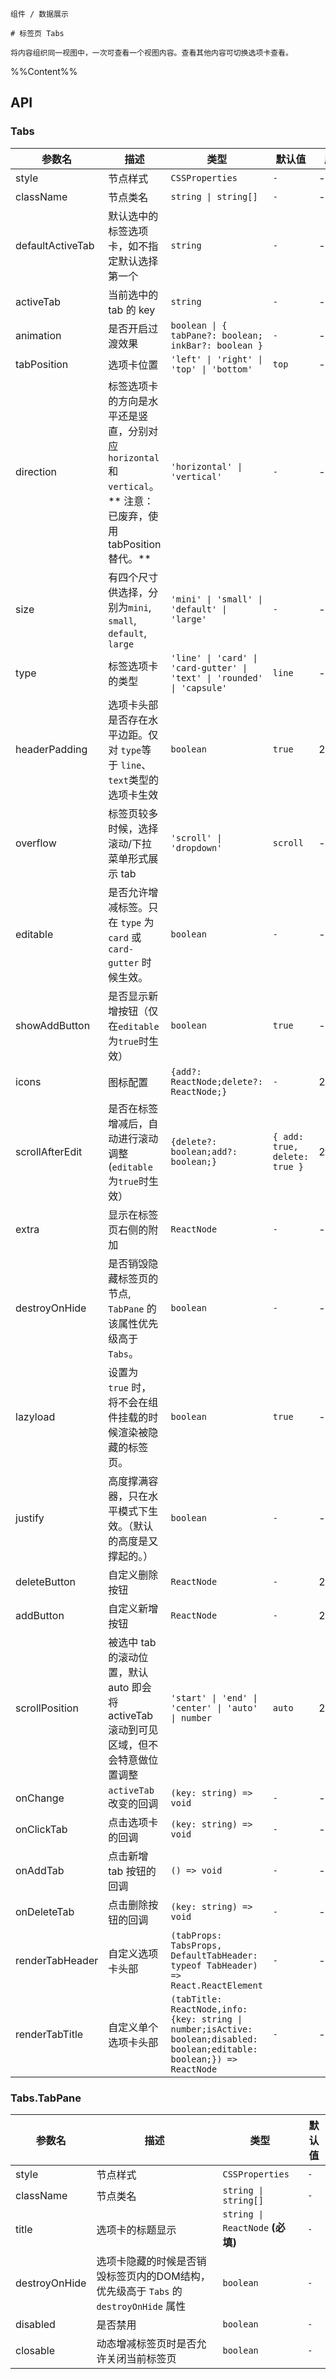 `````
组件 / 数据展示

# 标签页 Tabs

将内容组织同一视图中，一次可查看一个视图内容。查看其他内容可切换选项卡查看。
`````

%%Content%%

## API

### Tabs

|参数名|描述|类型|默认值|版本|
|---|---|---|---|---|
|style|节点样式|`CSSProperties`|`-`|-|
|className|节点类名|`string \| string[]`|`-`|-|
|defaultActiveTab|默认选中的标签选项卡，如不指定默认选择第一个|`string`|`-`|-|
|activeTab|当前选中的 tab 的 key|`string`|`-`|-|
|animation|是否开启过渡效果|`boolean \| { tabPane?: boolean; inkBar?: boolean }`|`-`|-|
|tabPosition|选项卡位置|`'left' \| 'right' \| 'top' \| 'bottom'`|`top`|-|
|direction|标签选项卡的方向是水平还是竖直，分别对应 `horizontal `和 `vertical`。** 注意： 已废弃，使用 tabPosition 替代。**|`'horizontal' \| 'vertical'`|`-`|-|
|size|有四个尺寸供选择，分别为`mini`, `small`, `default`, `large`|`'mini' \| 'small' \| 'default' \| 'large'`|`-`|-|
|type|标签选项卡的类型|`'line' \| 'card' \| 'card-gutter' \| 'text' \| 'rounded' \| 'capsule'`|`line`|-|
|headerPadding|选项卡头部是否存在水平边距。仅对 `type`等于 `line`、`text`类型的选项卡生效|`boolean`|`true`|2.6.0|
|overflow|标签页较多时候，选择滚动/下拉菜单形式展示 tab|`'scroll' \| 'dropdown'`|`scroll`|-|
|editable|是否允许增减标签。只在 `type` 为 `card` 或 `card-gutter` 时候生效。|`boolean`|`-`|-|
|showAddButton|是否显示新增按钮（仅在`editable`为`true`时生效）|`boolean`|`true`|-|
|icons|图标配置|`{add?: ReactNode;delete?: ReactNode;}`|`-`|2.15.0|
|scrollAfterEdit|是否在标签增减后，自动进行滚动调整(`editable`为`true`时生效）|`{delete?: boolean;add?: boolean;}`|`{ add: true, delete: true }`|2.25.0|
|extra|显示在标签页右侧的附加|`ReactNode`|`-`|-|
|destroyOnHide|是否销毁隐藏标签页的节点, `TabPane` 的该属性优先级高于 `Tabs`。|`boolean`|`-`|-|
|lazyload|设置为 `true` 时，将不会在组件挂载的时候渲染被隐藏的标签页。|`boolean`|`true`|-|
|justify|高度撑满容器，只在水平模式下生效。（默认的高度是又撑起的。）|`boolean`|`-`|-|
|deleteButton|自定义删除按钮|`ReactNode`|`-`|2.16.0|
|addButton|自定义新增按钮|`ReactNode`|`-`|2.16.0|
|scrollPosition|被选中 tab 的滚动位置，默认 auto 即会将 activeTab 滚动到可见区域，但不会特意做位置调整|`'start' \| 'end' \| 'center' \| 'auto' \| number`|`auto`|2.25.0|
|onChange|`activeTab` 改变的回调|`(key: string) => void`|`-`|-|
|onClickTab|点击选项卡的回调|`(key: string) => void`|`-`|-|
|onAddTab|点击新增 tab 按钮的回调|`() => void`|`-`|-|
|onDeleteTab|点击删除按钮的回调|`(key: string) => void`|`-`|-|
|renderTabHeader|自定义选项卡头部|`(tabProps: TabsProps, DefaultTabHeader: typeof TabHeader) => React.ReactElement`|`-`|-|
|renderTabTitle|自定义单个选项卡头部|`(tabTitle: ReactNode,info: {key: string \| number;isActive: boolean;disabled: boolean;editable: boolean;}) => ReactNode`|`-`|-|

### Tabs.TabPane

|参数名|描述|类型|默认值|
|---|---|---|---|
|style|节点样式|`CSSProperties`|`-`|
|className|节点类名|`string \| string[]`|`-`|
|title|选项卡的标题显示|`string \| ReactNode` **(必填)**|`-`|
|destroyOnHide|选项卡隐藏的时候是否销毁标签页内的DOM结构，优先级高于 `Tabs` 的 `destroyOnHide` 属性|`boolean`|`-`|
|disabled|是否禁用|`boolean`|`-`|
|closable|动态增减标签页时是否允许关闭当前标签页|`boolean`|`-`|
